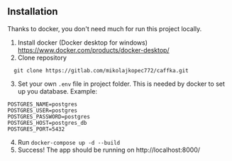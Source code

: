 
## Installation

Thanks to docker, you don't need much for run this project locally.

1. Install docker (Docker desktop for windows)
https://www.docker.com/products/docker-desktop/
2. Clone repository 
```
  git clone https://gitlab.com/mikolajkopec772/caffka.git
```
3. Set your own `.env` file in project folder. This is needed by docker to set up you database. 
Example:
```
POSTGRES_NAME=postgres
POSTGRES_USER=postgres
POSTGRES_PASSWORD=postgres
POSTGRES_HOST=postgres_db
POSTGRES_PORT=5432
```
4. Run `docker-compose up -d --build`
5. Success! The app should be running on http://localhost:8000/
